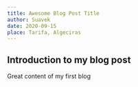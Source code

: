 ```yaml
---
title: Awesome Blog Post Title
author: Suavek
date: 2020-09-15
place: Tarifa, Algeciras
---
```


## Introduction to my blog post

Great content of my first blog